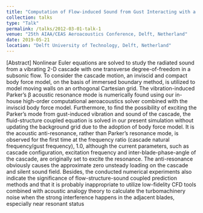 ```yaml
---
title: "Computation of Flow-induced Sound from Gust Interacting with a Vibrating Cascade  Using Body Force Model"
collection: talks
type: "Talk"
permalink: /talks/2012-03-01-talk-1
venue: "25th AIAA/CEAS Aeroacoustics Conference, Delft, Netherland"
date: 2019-05-21
location: "Delft University of Technology, Delft, Netherland"
---
```


[Abstract] Nonlinear Euler equations are solved to study the radiated sound from a vibrating 2-D cascade with one transverse degree-of-freedom in a subsonic flow. To consider the cascade motion, an inviscid and compact body force model, on the basis of immersed boundary method, is utilized to model moving walls on an orthogonal Cartesian grid. The vibration-induced Parker’s β acoustic resonance mode is numerically found using our in-house high-order computational aeroacoustics solver combined with the inviscid body force model. Furthermore, to find the possibility of exciting the Parker’s mode from gust-induced vibration and sound of the cascade, the fluid-structure coupled equation is solved in our present simulation without updating the background grid due to the adoption of body force model. It is the acoustic anti-resonance, rather than Parker’s resonance mode, is observed for the first time at the frequency ratio (cascade natural frequency/gust frequency), 1.0, although the current parameters, such as cascade configuration, excitation frequency and inter-blade-phase-angle of the cascade, are originally set to excite the resonance. The anti-resonance obviously causes the approximate zero unsteady loading on the cascade and silent sound field. Besides, the conducted numerical experiments also indicate the significance of flow-structure-sound coupled prediction methods and that it is probably inappropriate to utilize low-fidelity CFD tools combined with acoustic analogy theory to calculate the turbomachinery noise when the strong interference happens in the adjacent blades, especially near resonant status
